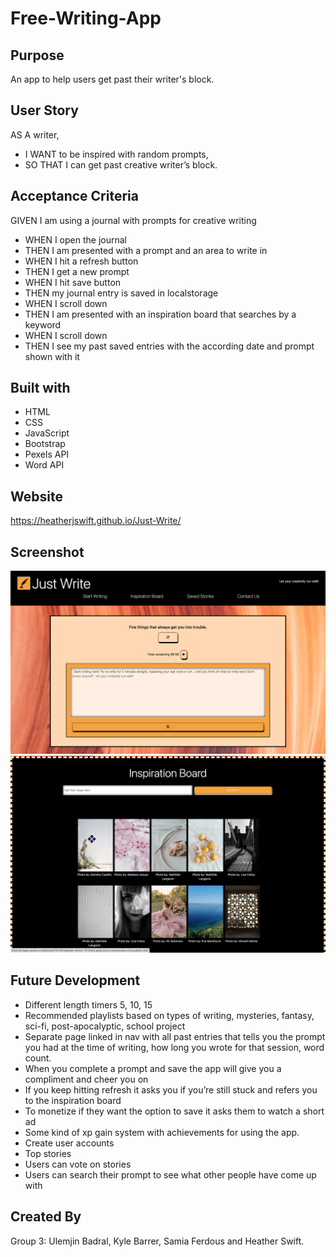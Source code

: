 # Free-Writing-App

## Purpose
An app to help users get past their writer's block.

## User Story
AS A writer,
* I WANT to be inspired with random prompts,
* SO THAT I can get past creative writer’s block.

## Acceptance Criteria
GIVEN I am using a journal with prompts for creative writing
* WHEN I open the journal
* THEN I am presented with a prompt and an area to write in
* WHEN I hit a refresh button
* THEN I get a new prompt
* WHEN I hit save button
* THEN my journal entry is saved in localstorage
* WHEN I scroll down
* THEN I am presented with an inspiration board that searches by a keyword
* WHEN I scroll down
* THEN I see my past saved entries with the according date and prompt shown with it


## Built with
* HTML
* CSS
* JavaScript
* Bootstrap
* Pexels API
* Word API

## Website

https://heatherjswift.github.io/Just-Write/

## Screenshot
![websitescreenshot](assets/images/Journal.png)
![websitescreenshot](assets/images/Inspiration.png)


## Future Development
*	Different length timers 5, 10, 15
*	Recommended playlists based on types of writing, mysteries, fantasy, sci-fi, post-apocalyptic, school project
*	Separate page linked in nav with all past entries that tells you the prompt you had at the time of writing, how long you wrote for that session, word count.
*	When you complete a prompt and save the app will give you a compliment and cheer you on
*	If you keep hitting refresh it asks you if you’re still stuck and refers you to the inspiration board
*	To monetize if they want the option to save it asks them to watch a short ad
*	Some kind of xp gain system with achievements for using the app.
*	Create user accounts
*	Top stories
*	Users can vote on stories
*	Users can search their prompt to see what other people have come up with



## Created By
Group 3: Ulemjin Badral, Kyle Barrer, Samia Ferdous and Heather Swift.    
